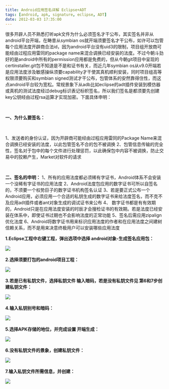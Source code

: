 ```yaml
---
title: Android应用签名详解 Eclipse+ADT
tags: [android, apk, signature, eclipse, ADT]
date: 2012-03-03 17:35:00
---
```


很多开辟人员不熟悉打听apk文件为什么必须签名才干公布，其实签名并非从android平台开端，在畴昔从symbian os就开端须要签名才干公布，如许可以包管每个应用法度开辟商合法id，因为android平台没有uid3的限制，项目组开放商可能经由过程应用雷同的package name来混合调换已经安装的法度。不过今朝斗劲好的是android中所有的permission应用都是免费的，但从今朝git项目中呈现的certinstaller.git包不知道是不是和证书有关，而近几年symbian os从v9.0开端若是应用法度涉及敏感操纵须要capability才干使其真机顺利安装，同时项目组高等权限须要购买和symbian signed测试才干公布，包管体系的安然靠得住性，而这点android平台较为宽松。常规景象下从adb比如eclipse的adt插件安装到模仿器或真机的测试法度经过debug标识表记标帜签名，所以我们签名是都须要先创建key公钥经由过程rsa运算才实现加密。下面具体申明：

&nbsp;

**一、为什么要签名：**&nbsp;

&nbsp;

1、发送者的身份认证，因为开辟商可能经由过程应用雷同的Package Name来混合调换已经安装的法度，以此包管签名不合的包不被调换
2、包管信息传输的完全性，签名对于包中的每个文件进行处理惩罚，以此确保包中内容不被调换，防止交易中的狡赖产生，Market对软件的请求

&nbsp;

**二、签名的申明：**
1、所有的应用法度都必须稀有字证书，Android体系不会安装一个没稀有字证书的应用法度
2、Android法度包应用的数字证书可所以自签名的，不须要一个权势巨子的数字证书机构签名认证
3、若是要正式公布一个Android应用，必须应用一个合适的私钥生成的数字证书来给法度签名，而不克不及应用adt插件或者ant对象生成的调试证书来公布
4、&nbsp;数字证书都是有有效期的，Android只是在应用法度安装的时辰才会搜检证书的有效期。若是法度已经安装在体系中，即使证书过期也不会影响法度的正常功能
5、签名后需应用zipalign优化法度
6、Android将数字证书用来标识应用法度的作者和在应用法度之间建树信赖关系，而不是用来决意终极用户可以安装哪些应用法度

**1.Eclipse工程中右键工程，弹出选项中选择 android对象-生成签名应用包：**&nbsp;

![](http://pic-server2.byywee.com/M0/S580/580495-0.jpg)&nbsp;

**2.选择须要打包的android项目工程：**&nbsp;

![](http://pic-server2.byywee.com/M0/S580/580495-1.jpg)&nbsp;

**3.若是已有私钥文件，选择私钥文件 输入暗码，若是没有私钥文件见 第6和7步创建私钥文件：**&nbsp;

![](http://pic-server2.byywee.com/M0/S580/580495-2.jpg)&nbsp;

**4.输入私钥别号和暗码：**&nbsp;

![](http://pic-server2.byywee.com/M0/S580/580495-3.jpg)&nbsp;

**5.选择APK存储的地位，并完成设置 开端生成：**&nbsp;

![](http://pic-server2.byywee.com/M0/S580/580495-4.jpg)&nbsp;

**6.没有私钥文件的景象，创建私钥文件：**&nbsp;

![](http://pic-server2.byywee.com/M0/S580/580495-5.jpg)&nbsp;

**7.输入私钥文件所需信息，并创建：**&nbsp;

![](http://pic-server2.byywee.com/M0/S580/580495-6.jpg)

